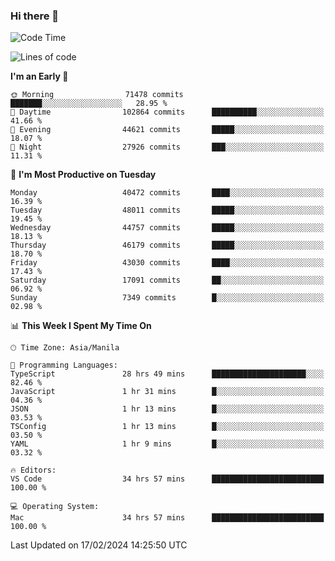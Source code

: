 ### Hi there 👋

<!--START_SECTION:waka-->
![Code Time](http://img.shields.io/badge/Code%20Time-4%2C897%20hrs%2026%20mins-blue)

![Lines of code](https://img.shields.io/badge/From%20Hello%20World%20I%27ve%20Written-110.2%20million%20lines%20of%20code-blue)

**I'm an Early 🐤** 

```text
🌞 Morning                71478 commits       ███████░░░░░░░░░░░░░░░░░░   28.95 % 
🌆 Daytime                102864 commits      ██████████░░░░░░░░░░░░░░░   41.66 % 
🌃 Evening                44621 commits       █████░░░░░░░░░░░░░░░░░░░░   18.07 % 
🌙 Night                  27926 commits       ███░░░░░░░░░░░░░░░░░░░░░░   11.31 % 
```
📅 **I'm Most Productive on Tuesday** 

```text
Monday                   40472 commits       ████░░░░░░░░░░░░░░░░░░░░░   16.39 % 
Tuesday                  48011 commits       █████░░░░░░░░░░░░░░░░░░░░   19.45 % 
Wednesday                44757 commits       █████░░░░░░░░░░░░░░░░░░░░   18.13 % 
Thursday                 46179 commits       █████░░░░░░░░░░░░░░░░░░░░   18.70 % 
Friday                   43030 commits       ████░░░░░░░░░░░░░░░░░░░░░   17.43 % 
Saturday                 17091 commits       ██░░░░░░░░░░░░░░░░░░░░░░░   06.92 % 
Sunday                   7349 commits        █░░░░░░░░░░░░░░░░░░░░░░░░   02.98 % 
```


📊 **This Week I Spent My Time On** 

```text
🕑︎ Time Zone: Asia/Manila

💬 Programming Languages: 
TypeScript               28 hrs 49 mins      █████████████████████░░░░   82.46 % 
JavaScript               1 hr 31 mins        █░░░░░░░░░░░░░░░░░░░░░░░░   04.36 % 
JSON                     1 hr 13 mins        █░░░░░░░░░░░░░░░░░░░░░░░░   03.53 % 
TSConfig                 1 hr 13 mins        █░░░░░░░░░░░░░░░░░░░░░░░░   03.50 % 
YAML                     1 hr 9 mins         █░░░░░░░░░░░░░░░░░░░░░░░░   03.32 % 

🔥 Editors: 
VS Code                  34 hrs 57 mins      █████████████████████████   100.00 % 

💻 Operating System: 
Mac                      34 hrs 57 mins      █████████████████████████   100.00 % 
```


 Last Updated on 17/02/2024 14:25:50 UTC
<!--END_SECTION:waka-->


<!--
**rad182/rad182** is a ✨ _special_ ✨ repository because its `README.md` (this file) appears on your GitHub profile.

Here are some ideas to get you started:

- 🔭 I’m currently working on ...
- 🌱 I’m currently learning ...
- 👯 I’m looking to collaborate on ...
- 🤔 I’m looking for help with ...
- 💬 Ask me about ...
- 📫 How to reach me: ...
- 😄 Pronouns: ...
- ⚡ Fun fact: ...
-->
